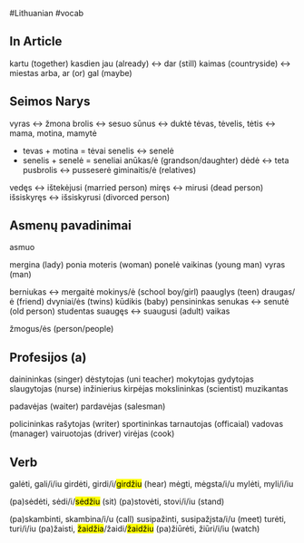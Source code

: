 #Lithuanian #vocab 

## In Article

kartu (together)
kasdien
jau (already) <-> dar (still)
kaimas (countryside) <-> miestas
arba, ar (or)
gal (maybe)

## Seimos Narys

vyras <-> žmona
brolis <-> sesuo
sūnus <-> duktė
tėvas, tėvelis, tėtis <-> mama, motina, mamytė
- tevas + motina = tėvai
senelis <-> senelė
- senelis + senelė = seneliai
anūkas/ė (grandson/daughter)
dėdė <-> teta
pusbrolis <-> pusseserė
giminaitis/ė (relatives)

vedęs <-> ištekėjusi (married person)
miręs <-> mirusi (dead person)
išsiskyręs <-> išsiskyrusi (divorced person)

## Asmenų pavadinimai

asmuo

mergina (lady) ponia
moteris (woman) ponelė
vaikinas (young man)
vyras (man)

berniukas <-> mergaitė
mokinys/ė (school boy/girl)
paauglys (teen)
draugas/ė (friend)
dvyniai/ės (twins)
kūdikis (baby)
pensininkas
senukas <-> senutė (old person)
studentas
suaugęs <-> suaugusi (adult)
vaikas

žmogus/ės (person/people)

## Profesijos (a)

dainininkas (singer)
dėstytojas (uni teacher)
mokytojas
gydytojas
slaugytojas (nurse)
inžinierius
kirpėjas
mokslininkas (scientist)
muzikantas

padavėjas (waiter)
pardavėjas (salesman)

policininkas
rašytojas (writer)
sportininkas
tarnautojas (officaial)
vadovas (manager)
vairuotojas (driver)
virėjas (cook)

## Verb

galėti, gali/i/iu
girdėti, girdi/i/<mark class="hltr-blue">girdžiu</mark> (hear)
mėgti, mėgsta/i/u
mylėti, myli/i/iu

(pa)sėdėti, sėdi/i/<mark class="hltr-blue">sėdžiu</mark> (sit)
(pa)stovėti, stovi/i/iu (stand)

(pa)skambinti, skambina/i/u (call)
susipažinti, susipažįsta/i/u (meet)
turėti, turi/i/iu
(pa)žaisti, <mark class="hltr-green">žaidžia</mark>/žaidi/<mark class="hltr-blue">žaidžiu</mark>
(pa)žiūrėti, žiūri/i/iu (watch)